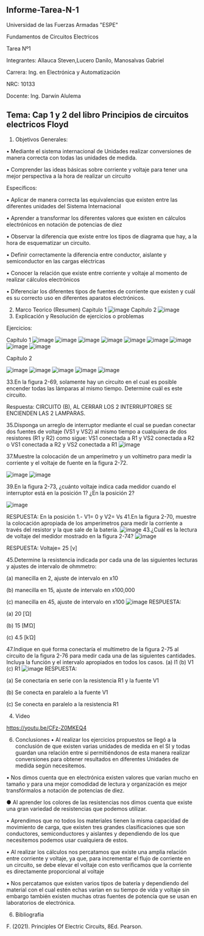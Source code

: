 Informe-Tarea-N-1
-----------------------------------------------------------------------------------------------------------------------------
 Universidad de las Fuerzas Armadas "ESPE"

Fundamentos de Circuitos Electricos

Tarea Nº1

Integrantes: Allauca Steven,Lucero Danilo, Manosalvas Gabriel

Carrera: Ing. en Electrónica y Automatización

NRC: 10133

Docente: Ing. Darwin Alulema

Tema: Cap 1 y 2 del libro Principios de circuitos electricos Floyd
-----------------------------------------------------------------------------------------------------------------------------
1. Objetivos
Generales:

• Mediante el sistema internacional de Unidades realizar conversiones de manera correcta con todas las unidades de medida.

• Comprender las ideas básicas sobre corriente y voltaje para tener una mejor perspectiva a la hora de realizar un circuito

Específicos:

• Aplicar de manera correcta las equivalencias que existen entre las diferentes unidades del Sistema Internacional

• Aprender a transformar los diferentes valores que existen en cálculos electrónicos en notación de potencias de diez

• Observar la diferencia que existe entre los tipos de diagrama que hay, a la hora de esquematizar un circuito.

• Definir correctamente la diferencia entre conductor, aislante y semiconductor en las cargas eléctricas

• Conocer la relación que existe entre corriente y voltaje al momento de realizar cálculos electrónicos

• Diferenciar los diferentes tipos de fuentes de corriente que existen y cuál es su correcto uso en diferentes aparatos electrónicos.

2. Marco Teorico (Resumen)
 Capitulo 1
 ![image](https://user-images.githubusercontent.com/94025287/141034234-b42dbf0e-8c97-4c3c-84fc-b0b4e47ff0cd.png)
Capitulo 2
![image](https://user-images.githubusercontent.com/94025287/141034280-94bf226a-3119-4e74-a1d9-9625b93e0491.png)
3. Explicación y Resolución de ejercicios o problemas

Ejercicios:

Capítulo 1
![image](https://user-images.githubusercontent.com/94025287/141318135-62f456bd-16a6-417c-8085-afa079bdec36.png)
![image](https://user-images.githubusercontent.com/94025287/141318229-521034c2-22f4-493d-8c78-a9d817ea58e1.png)
![image](https://user-images.githubusercontent.com/94025287/141318276-f9146ac1-5a9b-4729-958f-51b4c416b5b4.png)
![image](https://user-images.githubusercontent.com/94025287/141318412-d650d3a7-a546-4646-8b6f-2f95891dcf32.png)
![image](https://user-images.githubusercontent.com/94025287/141318458-be5d68ed-08de-42fb-aea0-7f44ce2a4cc7.png)
![image](https://user-images.githubusercontent.com/94025287/141318536-961d64c4-1ca0-461d-bc66-f487badd596f.png)
![image](https://user-images.githubusercontent.com/94025287/141318937-bd824af6-bb06-44e1-8bfe-7cc0f293a5dc.png)
![image](https://user-images.githubusercontent.com/94025287/141318990-f253cccb-d185-49cb-8949-ba1505924f5e.png)
![image](https://user-images.githubusercontent.com/94025287/141319153-7a01d7ff-2383-4622-9232-5a7b3c2cf62c.png)

Capítulo 2

![image](https://user-images.githubusercontent.com/94025287/141319376-420b51fa-79e9-4c4e-a0b4-30120f262707.png)
![image](https://user-images.githubusercontent.com/94025287/141319450-549c9816-d70f-41d4-9d19-374823a54174.png)
![image](https://user-images.githubusercontent.com/94025287/141319505-69562a73-d6b0-4dff-9c4c-16434bcd07a1.png)
![image](https://user-images.githubusercontent.com/94025287/141319740-b9bdab6d-6e1a-400e-a58f-7e38a9ed08cc.png)
![image](https://user-images.githubusercontent.com/94025287/141320048-dbd6bbe5-da51-4260-951b-c644d3919dfb.png)

33.En la figura 2-69, solamente hay un circuito en el cual es posible encender todas las lámparas al mismo tiempo. Determine cuál es este circuito.

Respuesta: CIRCUITO (B), AL CERRAR LOS 2 INTERRUPTORES SE ENCIENDEN LAS 2 LAMPARAS.

35.Disponga un arreglo de interruptor mediante el cual se puedan conectar dos fuentes de voltaje (VS1 y VS2) al mismo tiempo a cualquiera de dos resistores (R1 y R2) como sigue: VS1 conectada a R1 y VS2 conectada a R2 o VS1 conectada a R2 y VS2 conectada a R1
![image](https://user-images.githubusercontent.com/94025287/141322664-cac69e85-79ea-4e7d-b72d-e4e72deeadec.png)

37.Muestre la colocación de un amperímetro y un voltímetro para medir la corriente y el voltaje de fuente en la figura 2-72.

![image](https://user-images.githubusercontent.com/94025287/141322728-e31f831a-3de4-422d-9cdc-6d2405921cc6.png)
![image](https://user-images.githubusercontent.com/94025287/141322751-d1a806b8-8758-4f60-bb9b-68f0a9fb9ae7.png)

39.En la figura 2-73, ¿cuánto voltaje indica cada medidor cuando el interruptor está en la posición 1? ¿En la posición 2?

![image](https://user-images.githubusercontent.com/94025287/141322835-d1503249-28c5-42a6-89ce-da4c493e567e.png)

RESPUESTA: En la posición 1.- V1= 0 y V2= Vs
41.En la figura 2-70, muestre la colocación apropiada de los amperímetros para medir la corriente a través del resistor y la que sale de la batería.
![image](https://user-images.githubusercontent.com/94025287/141322932-682b8500-f68c-4b92-b202-984d50fd12ee.png)
43.¿Cuál es la lectura de voltaje del medidor mostrado en la figura 2-74?
![image](https://user-images.githubusercontent.com/94025287/141322962-ba0d1e58-5435-473e-8eff-75901c5dcaf6.png)

RESPUESTA: Voltaje= 25 [v]

45.Determine la resistencia indicada por cada una de las siguientes lecturas y ajustes de intervalo de ohmmetro:

(a) manecilla en 2, ajuste de intervalo en x10

(b) manecilla en 15, ajuste de intervalo en x100,000

(c) manecilla en 45, ajuste de intervalo en x100
![image](https://user-images.githubusercontent.com/94025287/141323003-7931a23f-9832-4bb1-bec3-63829c5eea85.png)
RESPUESTA:

(a) 20 [Ώ]

(b) 15 [MΏ]

(c) 4.5 [kΏ]

47.Indique en qué forma conectaría el multímetro de la figura 2-75 al circuito de la figura 2-76 para medir cada una de las siguientes cantidades. Incluya la función y el intervalo apropiados en todos los casos. (a) I1 (b) V1 (c) R1
![image](https://user-images.githubusercontent.com/94025287/141323048-b5ef5c45-68bf-4cc6-bcc4-9f4845ab4382.png)
RESPUESTA:

(a) Se conectaria en serie con la resistencia R1 y la fuente V1

(b) Se conecta en paralelo a la fuente V1

(c) Se conecta en paralelo a la resistencia R1


4. Video

https://youtu.be/CFz-Z0MKEQ4


6. Conclusiones
• Al realizar los ejercicios propuestos se llegó a la conclusión de que existen varias unidades de medida en el SI y todas guardan una relación entre si permitiéndonos de esta manera realizar conversiones para obtener resultados en diferentes Unidades de medida según necesitemos.

• Nos dimos cuenta que en electrónica existen valores que varían mucho en tamaño y para una mejor comodidad de lectura y organización es mejor transfórmalos a notación de potencias de diez.

● Al aprender los colores de las resistencias nos dimos cuenta que existe una gran variedad de resistencias que podemos utilizar.

• Aprendimos que no todos los materiales tienen la misma capacidad de movimiento de carga, que existen tres grandes clasificaciones que son conductores, semiconductores y aislantes y dependiendo de los que necesitemos podemos usar cualquiera de estos.

• Al realizar los cálculos nos percatamos que existe una amplia relación entre corriente y voltaje, ya que, para incrementar el flujo de corriente en un circuito, se debe elevar el voltaje con esto verificamos que la corriente es directamente proporcional al voltaje

• Nos percatamos que existen varios tipos de batería y dependiendo del material con el cual estén echas varían en su tiempo de vida y voltaje sin embargo también existen muchas otras fuentes de potencia que se usan en laboratorios de electrónica.

6. Bibliografia

F. (2021). Principles Of Electric Circuits, 8Ed. Pearson.

